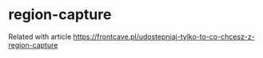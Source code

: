 # region-capture
Related with article https://frontcave.pl/udostepniaj-tylko-to-co-chcesz-z-region-capture
